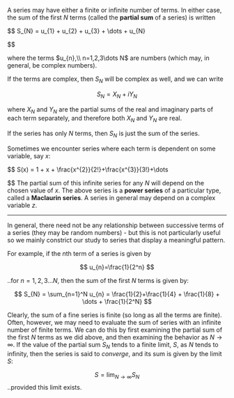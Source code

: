 
A series may have either a finite or infinite number of terms. In either case, the sum of the first $N$ terms (called the **partial sum** of a series) is written 

$$
S_{N} = u_{1} + u_{2} + u_{3} + \dots + u_{N}

$$

where the terms $u_{n},\\ n=1,2,3\dots N$  are numbers (which may, in general, be complex numbers).

If the terms are complex, then $S_{N}$ will be complex as well, and we can write 

$$
S_{N} = X_{N} + iY_{N} 
$$

where $X_{N}$ and $Y_{N}$ are the partial sums of the real and imaginary parts of each term separately, and therefore both $X_{N}$ and $Y_{N}$ are real.

If the series has only $N$ terms, then $S_{N}$ is just the sum of the series.

Sometimes we encounter series where each term is dependent on some variable, say $x$:

$$
S(x) = 1 + x + \frac{x^{2}}{2!}+\frac{x^{3}}{3!}+\dots

$$
The partial sum of this infinite series for any $N$ will depend on the chosen value of $x$. The above series is a **power series** of a particular type, called a **Maclaurin series**. A series in general may depend on a complex variable $z$.

***

In general, there need not be any relationship between successive terms of a series (they may be random numbers) - but this is not particularly useful so we mainly constrict our study to series that display a meaningful pattern.

For example, if the $n$th term of a series is given by 

$$
u_{n}=\frac{1}{2^n}
$$

..for $n=1,2,3\dots N$, then the sum of the first $N$ terms is given by:

$$
S_{N} = \sum_{n=1}^N u_{n} = \frac{1}{2}+\frac{1}{4} + \frac{1}{8} + \dots + \frac{1}{2^N}
$$

Clearly, the sum of a fine series is finite (so long as all the terms are finite). Often, however, we may need to evaluate the sum of series with an infinite number of finite terms. We can do this by first examining the partial sum of the first $N$ terms as we did above, and then examining the behavior as $N \to \infty$. If the value of the partial sum $S_{N}$ tends to a finite limit, $S$, as $N$ tends to infinity, then the series is said to *converge*, and its sum is given by the limit $S$:

$$
S = \lim_{ N \to \infty } S_{N}
$$
..provided this limit exists.












